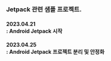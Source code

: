 <h3>Jetpack 관련 샘플 프로젝트.</h3>
<p>
  <h4>2023.04.21<br>
  : Android Jetpack 시작</h4>
</p>

<p>
  <h4>2023.04.25<br>
  : Android Jetpack 프로젝트 분리 및 안정화</h4>
</p>
